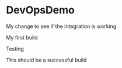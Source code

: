 # DevOpsDemo
My change to see if the integration is working

My first build

Testing

This should be a successful build
